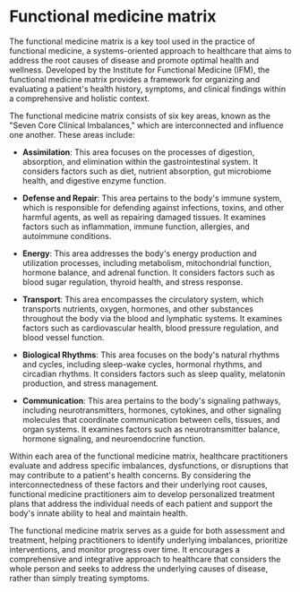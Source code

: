 # Functional medicine matrix

The functional medicine matrix is a key tool used in the practice of functional medicine, a systems-oriented approach to healthcare that aims to address the root causes of disease and promote optimal health and wellness. Developed by the Institute for Functional Medicine (IFM), the functional medicine matrix provides a framework for organizing and evaluating a patient's health history, symptoms, and clinical findings within a comprehensive and holistic context.

The functional medicine matrix consists of six key areas, known as the "Seven Core Clinical Imbalances," which are interconnected and influence one another. These areas include:

* **Assimilation**: This area focuses on the processes of digestion, absorption, and elimination within the gastrointestinal system. It considers factors such as diet, nutrient absorption, gut microbiome health, and digestive enzyme function.

* **Defense and Repair**: This area pertains to the body's immune system, which is responsible for defending against infections, toxins, and other harmful agents, as well as repairing damaged tissues. It examines factors such as inflammation, immune function, allergies, and autoimmune conditions.

* **Energy**: This area addresses the body's energy production and utilization processes, including metabolism, mitochondrial function, hormone balance, and adrenal function. It considers factors such as blood sugar regulation, thyroid health, and stress response.

* **Transport**: This area encompasses the circulatory system, which transports nutrients, oxygen, hormones, and other substances throughout the body via the blood and lymphatic systems. It examines factors such as cardiovascular health, blood pressure regulation, and blood vessel function.

* **Biological Rhythms**: This area focuses on the body's natural rhythms and cycles, including sleep-wake cycles, hormonal rhythms, and circadian rhythms. It considers factors such as sleep quality, melatonin production, and stress management.

* **Communication**: This area pertains to the body's signaling pathways, including neurotransmitters, hormones, cytokines, and other signaling molecules that coordinate communication between cells, tissues, and organ systems. It examines factors such as neurotransmitter balance, hormone signaling, and neuroendocrine function.

Within each area of the functional medicine matrix, healthcare practitioners evaluate and address specific imbalances, dysfunctions, or disruptions that may contribute to a patient's health concerns. By considering the interconnectedness of these factors and their underlying root causes, functional medicine practitioners aim to develop personalized treatment plans that address the individual needs of each patient and support the body's innate ability to heal and maintain health.

The functional medicine matrix serves as a guide for both assessment and treatment, helping practitioners to identify underlying imbalances, prioritize interventions, and monitor progress over time. It encourages a comprehensive and integrative approach to healthcare that considers the whole person and seeks to address the underlying causes of disease, rather than simply treating symptoms.